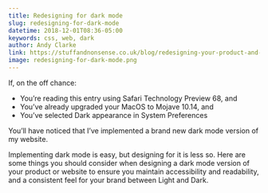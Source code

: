 ```yaml
---
title: Redesigning for dark mode
slug: redesigning-for-dark-mode
datetime: 2018-12-01T08:36-05:00
keywords: css, web, dark
author: Andy Clarke
link: https://stuffandnonsense.co.uk/blog/redesigning-your-product-and-website-for-dark-mode
image: redesigning-for-dark-mode.png
---
```


If, on the off chance:

* You’re reading this entry using Safari Technology Preview 68, and
* You’ve already upgraded your MacOS to Mojave 10.14, and
* You’ve selected Dark appearance in System Preferences

You’ll have noticed that I’ve implemented a brand new dark mode version of my website.

Implementing dark mode is easy, but designing for it is less so. Here are some things you should consider when designing a dark mode version of your product or website to ensure you maintain accessibility and readability, and a consistent feel for your brand between Light and Dark.
